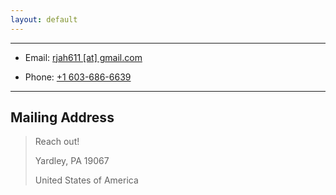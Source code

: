 ```yaml
---
layout: default
---
```


<div style="clear:both"></div>
<hr>

<div class="container content contact">

<ul>
<li>
<p>Email: <a href="mailto:rjah611@gmail.com">rjah611 [at] gmail.com</a></p>
</li>
<li>
<p>Phone: <a href="tel:+1 603-686-6639">+1 603-686-6639</a></p>
</li>
</ul>

<hr>

<h2 id="mailing-address">Mailing Address</h2>

<blockquote>
<p>Reach out!</p>

<p>Yardley, PA 19067</p>

<p>United States of America</p>
</blockquote>